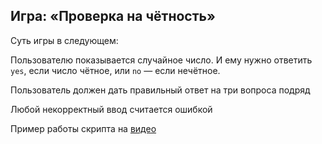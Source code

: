 ## Игра: «Проверка на чётность»

Суть игры в следующем:

Пользователю показывается случайное число. И ему нужно ответить `yes`, если число чётное, или `no` — если нечётное.

Пользователь должен дать правильный ответ на три вопроса подряд

Любой некорректный ввод считается ошибкой

Пример работы скрипта на [видео](https://asciinema.org/a/WMl2YGWbzSXgi1xfRmxionTKb)
